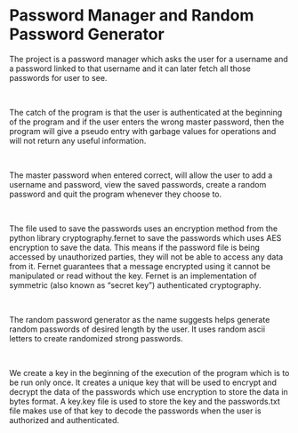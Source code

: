 <h1>Password Manager and Random Password Generator</h1>

<p>
  The project is a password manager which asks the user for a username and a password linked to that username and it can later fetch all those passwords for user to see.
</p>
<br>
<p>
  The catch of the program is that the user is authenticated at the beginning of the program and if the user enters the wrong master password, 
then the program will give a pseudo entry with garbage values for operations and will not return any useful information.
</p>
<br>
<p>
  The master password when entered correct, will allow the user to add a username and password, 
view the saved passwords, create a random password and quit the program whenever they choose to.
</p>
<br>
<p>
  The file used to save the passwords uses an encryption method from the python library cryptography.fernet to save the passwords which uses AES encryption to save the data. 
  This means if the password file is being accessed by unauthorized parties, they will not be able to access any data from it. 
  Fernet guarantees that a message encrypted using it cannot be manipulated or read without the key. Fernet is an implementation of symmetric (also known as “secret key”) authenticated cryptography.
</p>
<br>
<p>The random password generator as the name suggests helps generate random passwords of desired length by the user. It uses random ascii letters to create randomized strong passwords.
</p>
<br>
<p>
We create a key in the beginning of the execution of the program which is to be run only once. 
  It creates a unique key that will be used to encrypt and decrypt the data of the passwords which use encryption to store the data in bytes format. 
  A key.key file is used to store the key and the passwords.txt file makes use of that key to decode the passwords when the user is authorized and authenticated.
</p>

